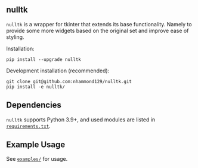 nulltk
----
`nulltk` is a wrapper for tkinter that extends its base functionality.
Namely to provide some more widgets based on the original set and improve ease of styling.

Installation:
```
pip install --upgrade nulltk
```

Development installation (recommended):
```
git clone git@github.com:nhammond129/nulltk.git
pip install -e nulltk/
```


Dependencies
----
`nulltk` supports Python 3.9+, and used modules are listed in [`requirements.txt`](requirements.txt).

Example Usage
----
See [`examples/`](examples) for usage.
